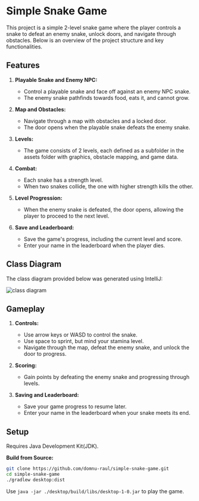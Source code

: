 # Simple Snake Game

This project is a simple 2-level snake game where the player controls a snake to defeat an enemy snake, unlock doors, and navigate through obstacles. Below is an overview of the project structure and key functionalities.

## Features

1. **Playable Snake and Enemy NPC:**
   - Control a playable snake and face off against an enemy NPC snake.
   - The enemy snake pathfinds towards food, eats it, and cannot grow.

2. **Map and Obstacles:**
   - Navigate through a map with obstacles and a locked door.
   - The door opens when the playable snake defeats the enemy snake.

3. **Levels:**
   - The game consists of 2 levels, each defined as a subfolder in the assets folder with graphics, obstacle mapping, and game data.

4. **Combat:**
   - Each snake has a strength level.
   - When two snakes collide, the one with higher strength kills the other.

5. **Level Progression:**
   - When the enemy snake is defeated, the door opens, allowing the player to proceed to the next level.

6. **Save and Leaderboard:**
   - Save the game's progress, including the current level and score.
   - Enter your name in the leaderboard when the player dies.

## Class Diagram

The class diagram provided below was generated using IntelliJ:

![class diagram](https://i.imgur.com/kkVKH3H.png)

## Gameplay

1. **Controls:**
   - Use arrow keys or WASD to control the snake.
   - Use space to sprint, but mind your stamina level.
   - Navigate through the map, defeat the enemy snake, and unlock the door to progress.

2. **Scoring:**
   - Gain points by defeating the enemy snake and progressing through levels.

3. **Saving and Leaderboard:**
   - Save your game progress to resume later.
   - Enter your name in the leaderboard when your snake meets its end.

## Setup

Requires Java Development Kit(JDK).

**Build from Source:**
   ```bash
   git clone https://github.com/domnu-raul/simple-snake-game.git
   cd simple-snake-game
   ./gradlew desktop:dist
   ```
   Use ```java -jar ./desktop/build/libs/desktop-1-0.jar``` to play the game.
